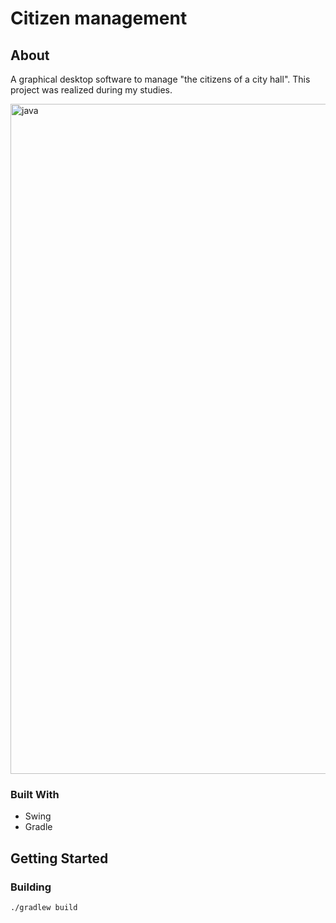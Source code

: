 # Citizen management

## About

A graphical desktop software to manage "the citizens of a city hall". This project was realized during my studies.

<img width="1072" alt="java" src="https://user-images.githubusercontent.com/71132805/224426661-cfc4f666-3e59-4d27-b201-e3a31860cd2f.png">

### Built With

* Swing
* Gradle

## Getting Started

### Building

    ./gradlew build
